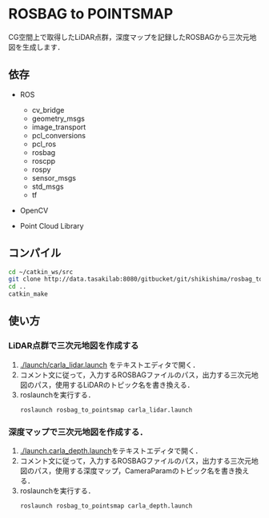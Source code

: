 # ROSBAG to POINTSMAP

CG空間上で取得したLiDAR点群，深度マップを記録したROSBAGから三次元地図を生成します．

## 依存

- ROS
    - cv_bridge
    - geometry_msgs
    - image_transport
    - pcl_conversions
    - pcl_ros
    - rosbag
    - roscpp
    - rospy
    - sensor_msgs
    - std_msgs
    - tf

- OpenCV
- Point Cloud Library

## コンパイル

```bash
cd ~/catkin_ws/src
git clone http://data.tasakilab:8080/gitbucket/git/shikishima/rosbag_to_pointsmap.git
cd ..
catkin_make
```

## 使い方

### LiDAR点群で三次元地図を作成する
1. [./launch/carla_lidar.launch](http://data.tasakilab:8080/gitbucket/shikishima/rosbag_to_pointsmap/blob/master/launch/carla_lidar.launch) をテキストエディタで開く．
2. コメント文に従って，入力するROSBAGファイルのパス，出力する三次元地図のパス，使用するLiDARのトピック名を書き換える．
3. roslaunchを実行する．
    ```bash
    roslaunch rosbag_to_pointsmap carla_lidar.launch
    ```

### 深度マップで三次元地図を作成する．
1. [./launch.carla_depth.launch](http://data.tasakilab:8080/gitbucket/shikishima/rosbag_to_pointsmap/blob/master/launch/carla_depth.launch)をテキストエディタで開く．
2. コメント文に従って，入力するROSBAGファイルのパス，出力する三次元地図のパス，使用する深度マップ，CameraParamのトピック名を書き換える．
3. roslaunchを実行する．
    ```bash
    roslaunch rosbag_to_pointsmap carla_depth.launch
    ```
